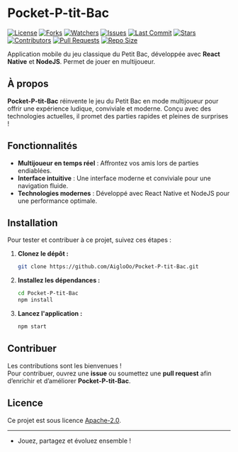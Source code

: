 

# Pocket-P-tit-Bac

[![License](https://img.shields.io/github/license/AigloOo/Pocket-P-tit-Bac)](LICENSE)
[![Forks](https://img.shields.io/github/forks/AigloOo/Pocket-P-tit-Bac)](https://github.com/AigloOo/Pocket-P-tit-Bac/network)
[![Watchers](https://img.shields.io/github/watchers/AigloOo/Pocket-P-tit-Bac)](https://github.com/AigloOo/Pocket-P-tit-Bac/watchers)
[![Issues](https://img.shields.io/github/issues/AigloOo/Pocket-P-tit-Bac)](https://github.com/AigloOo/Pocket-P-tit-Bac/issues)
[![Last Commit](https://img.shields.io/github/last-commit/AigloOo/Pocket-P-tit-Bac)](https://github.com/AigloOo/Pocket-P-tit-Bac/commits/main)
[![Stars](https://img.shields.io/github/stars/AigloOo/Pocket-P-tit-Bac)](https://github.com/AigloOo/Pocket-P-tit-Bac/stargazers)
[![Contributors](https://img.shields.io/github/contributors/AigloOo/Pocket-P-tit-Bac)](https://github.com/AigloOo/Pocket-P-tit-Bac/graphs/contributors)
[![Pull Requests](https://img.shields.io/github/issues-pr/AigloOo/Pocket-P-tit-Bac)](https://github.com/AigloOo/Pocket-P-tit-Bac/pulls)
[![Repo Size](https://img.shields.io/github/repo-size/AigloOo/Pocket-P-tit-Bac)](https://github.com/AigloOo/Pocket-P-tit-Bac)

Application mobile du jeu classique du Petit Bac, développée avec **React Native** et **NodeJS**. Permet de jouer en multijoueur.

## À propos

**Pocket-P-tit-Bac** réinvente le jeu du Petit Bac en mode multijoueur pour offrir une expérience ludique, conviviale et moderne. Conçu avec des technologies actuelles, il promet des parties rapides et pleines de surprises !

## Fonctionnalités

- **Multijoueur en temps réel** : Affrontez vos amis lors de parties endiablées.
- **Interface intuitive** : Une interface moderne et conviviale pour une navigation fluide.
- **Technologies modernes** : Développé avec React Native et NodeJS pour une performance optimale.

## Installation

Pour tester et contribuer à ce projet, suivez ces étapes :

1. **Clonez le dépôt :**
   ```bash
   git clone https://github.com/AigloOo/Pocket-P-tit-Bac.git
   ```
2. **Installez les dépendances :**
   ```bash
   cd Pocket-P-tit-Bac
   npm install
   ```
3. **Lancez l'application :**
   ```bash
   npm start
   ```

## Contribuer

Les contributions sont les bienvenues !  
Pour contribuer, ouvrez une **issue** ou soumettez une **pull request** afin d’enrichir et d’améliorer **Pocket-P-tit-Bac**.

## Licence

Ce projet est sous licence [Apache-2.0](LICENSE).

---

 - Jouez, partagez et évoluez ensemble !
